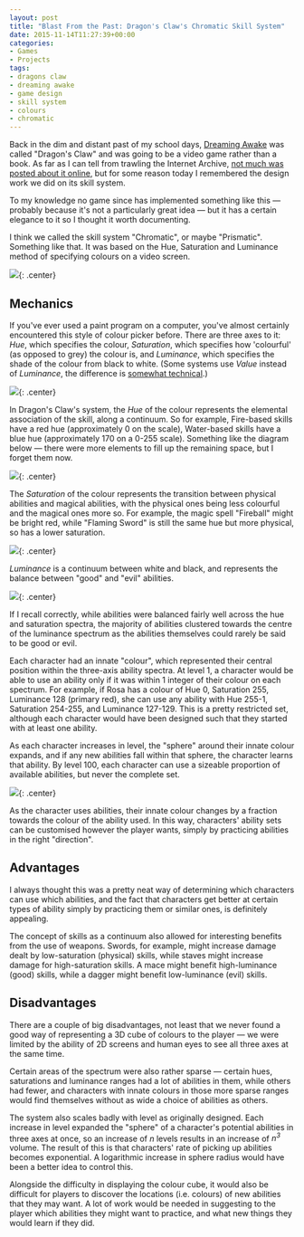 ```yaml
---
layout: post
title: "Blast From the Past: Dragon's Claw's Chromatic Skill System"
date: 2015-11-14T11:27:39+00:00
categories:
- Games
- Projects
tags:
- dragons claw
- dreaming awake
- game design
- skill system
- colours
- chromatic
---
```


Back in the dim and distant past of my school days, [Dreaming Awake](/fiction/dreaming-awake) was called "Dragon's Claw" and was going to be a video game rather than a book. As far as I can tell from trawling the Internet Archive, [not much was posted about it online](https://web.archive.org/web/20030806183329/http://www.marmablue.co.uk/index.php/CategoryDragonsClaw), but for some reason today I remembered the design work we did on its skill system.

To my knowledge no game since has implemented something like this &mdash; probably because it's not a particularly great idea &mdash; but it has a certain elegance to it so I thought it worth documenting.

I think we called the skill system "Chromatic", or maybe "Prismatic". Something like that. It was based on the Hue, Saturation and Luminance method of specifying colours on a video screen.

![](https://files.ianrenton.com/sites/blog/2015/editcolors.gif){: .center}

## Mechanics

If you've ever used a paint program on a computer, you've almost certainly encountered this style of colour picker before. There are three axes to it: *Hue*, which specifies the colour, *Saturation*, which specifies how 'colourful' (as opposed to grey) the colour is, and *Luminance*, which specifies the shade of the colour from black to white. (Some systems use *Value* instead of *Luminance*, the difference is [somewhat technical](https://en.wikipedia.org/wiki/HSL_and_HSV).)

![](https://files.ianrenton.com/sites/blog/2015/HSL.png){: .center}

In Dragon's Claw's system, the *Hue* of the colour represents the elemental association of the skill, along a continuum. So for example, Fire-based skills have a red hue (approximately 0 on the scale), Water-based skills have a blue hue (approximately 170 on a 0-255 scale). Something like the diagram below &mdash; there were more elements to fill up the remaining space, but I forget them now.

![](https://files.ianrenton.com/sites/blog/2015/hue.png){: .center}

The *Saturation* of the colour represents the transition between physical abilities and magical abilities, with the physical ones being less colourful and the magical ones more so. For example, the magic spell "Fireball" might be bright red, while "Flaming Sword" is still the same hue but more physical, so has a lower saturation.

![](https://files.ianrenton.com/sites/blog/2015/saturation.png){: .center}

*Luminance* is a continuum between white and black, and represents the balance between "good" and "evil" abilities.

![](https://files.ianrenton.com/sites/blog/2015/luminance.png){: .center}

If I recall correctly, while abilities were balanced fairly well across the hue and saturation spectra, the majority of abilities clustered towards the centre of the luminance spectrum as the abilities themselves could rarely be said to be good or evil.

Each character had an innate "colour", which represented their central position within the three-axis ability spectra. At level 1, a character would be able to use an ability only if it was within 1 integer of their colour on each spectrum. For example, if Rosa has a colour of Hue 0, Saturation 255, Luminance 128 (primary red), she can use any ability with Hue 255-1, Saturation 254-255, and Luminance 127-129. This is a pretty restricted set, although each character would have been designed such that they started with at least one ability.

As each character increases in level, the "sphere" around their innate colour expands, and if any new abilities fall within that sphere, the character learns that ability. By level 100, each character can use a sizeable proportion of available abilities, but never the complete set.

![](https://files.ianrenton.com/sites/blog/2015/spectra.png){: .center}

As the character uses abilities, their innate colour changes by a fraction towards the colour of the ability used. In this way, characters' ability sets can be customised however the player wants, simply by practicing abilities in the right "direction".

## Advantages

I always thought this was a pretty neat way of determining which characters can use which abilities, and the fact that characters get better at certain types of ability simply by practicing them or similar ones, is definitely appealing.

The concept of skills as a continuum also allowed for interesting benefits from the use of weapons. Swords, for example, might increase damage dealt by low-saturation (physical) skills, while staves might increase damage for high-saturation skills. A mace might benefit high-luminance (good) skills, while a dagger might benefit low-luminance (evil) skills.

## Disadvantages

There are a couple of big disadvantages, not least that we never found a good way of representing a 3D cube of colours to the player &mdash; we were limited by the ability of 2D screens and human eyes to see all three axes at the same time.

Certain areas of the spectrum were also rather sparse &mdash; certain hues, saturations and luminance ranges had a lot of abilities in them, while others had fewer, and characters with innate colours in those more sparse ranges would find themselves without as wide a choice of abilities as others.

The system also scales badly with level as originally designed. Each increase in level expanded the "sphere" of a character's potential abilities in three axes at once, so an increase of *n* levels results in an increase of *n<sup>3</sup>* volume. The result of this is that characters' rate of picking up abilities becomes exponential. A logarithmic increase in sphere radius would have been a better idea to control this.

Alongside the difficulty in displaying the colour cube, it would also be difficult for players to discover the locations (i.e. colours) of new abilities that they may want. A lot of work would be needed in suggesting to the player which abilities they might want to practice, and what new things they would learn if they did.
